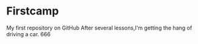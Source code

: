 # Firstcamp
My first repository on GitHub
After several lessons,I'm getting the hang of driving a car.
666
